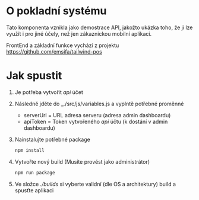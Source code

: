 # O pokladní systému
Tato komponenta vznikla jako demostrace API, jakožto ukázka toho, že ji lze využít i pro jiné účely, než jen zákaznickou mobilní aplikaci. 

FrontEnd a základní funkce vychází z projektu https://github.com/emsifa/tailwind-pos

# Jak spustit
1. Je potřeba vytvořit _api_ účet

2. Následně jděte do _./src/js/variables.js a vyplntě potřebné proměnné
    - serverUrl = URL adresa serveru (adresa admin dashboardu)
    - apiToken = Token vytvořeného _api_ účtu (k dostání v admin dashboardu)

3. Nainstalujte potřebné package
    ```bash
    npm install
    ```

4. Vytvořte nový build (Musíte provést jako administrátor)
    ```bash
    npm run package
    ```

5. Ve složce _./builds_ si vyberte validní (dle OS a architektury) build a spusťte aplikaci